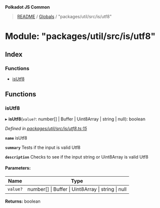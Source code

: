 **Polkadot JS Common**

> [README](../README.md) / [Globals](../globals.md) / "packages/util/src/is/utf8"

# Module: "packages/util/src/is/utf8"

## Index

### Functions

* [isUtf8](_packages_util_src_is_utf8_.md#isutf8)

## Functions

### isUtf8

▸ **isUtf8**(`value?`: number[] \| Buffer \| Uint8Array \| string \| null): boolean

*Defined in [packages/util/src/is/utf8.ts:15](https://github.com/polkadot-js/common/blob/aff78c2e/packages/util/src/is/utf8.ts#L15)*

**`name`** isUtf8

**`summary`** Tests if the input is valid Utf8

**`description`** 
Checks to see if the input string or Uint8Array is valid Utf8

#### Parameters:

Name | Type |
------ | ------ |
`value?` | number[] \| Buffer \| Uint8Array \| string \| null |

**Returns:** boolean
